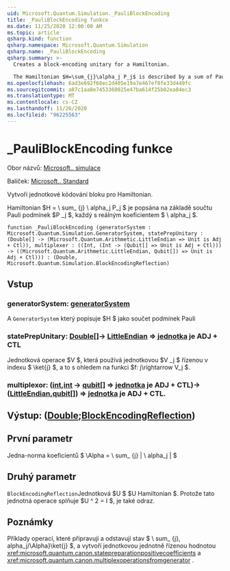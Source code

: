 ```yaml
---
uid: Microsoft.Quantum.Simulation._PauliBlockEncoding
title: _PauliBlockEncoding funkce
ms.date: 11/25/2020 12:00:00 AM
ms.topic: article
qsharp.kind: function
qsharp.namespace: Microsoft.Quantum.Simulation
qsharp.name: _PauliBlockEncoding
qsharp.summary: >-
  Creates a block-encoding unitary for a Hamiltonian.

  The Hamiltonian $H=\sum_{j}\alpha_j P_j$ is described by a sum of Pauli terms $P_j$, each with real coefficient $\alpha_j$.
ms.openlocfilehash: 6ad3e692f68ec2d405e19a7e467ef8fe33d449fc
ms.sourcegitcommit: a87c1aa8e7453360025e47ba614f25b02ea84ec3
ms.translationtype: MT
ms.contentlocale: cs-CZ
ms.lasthandoff: 11/26/2020
ms.locfileid: "96225563"
---
```

# <a name="_pauliblockencoding-function"></a>_PauliBlockEncoding funkce

Obor názvů: [Microsoft.. simulace](xref:Microsoft.Quantum.Simulation)

Balíček: [Microsoft.. Standard](https://nuget.org/packages/Microsoft.Quantum.Standard)


Vytvoří jednotkové kódování bloku pro Hamiltonian.

Hamiltonian $H = \ sum_ {j} \ alpha_j P_j $ je popsána na základě součtu Pauli podmínek $P _j $, každý s reálným koeficientem $ \ alpha_j $.

```qsharp
function _PauliBlockEncoding (generatorSystem : Microsoft.Quantum.Simulation.GeneratorSystem, statePrepUnitary : (Double[] -> (Microsoft.Quantum.Arithmetic.LittleEndian => Unit is Adj + Ctl)), multiplexer : ((Int, (Int -> (Qubit[] => Unit is Adj + Ctl))) -> ((Microsoft.Quantum.Arithmetic.LittleEndian, Qubit[]) => Unit is Adj + Ctl))) : (Double, Microsoft.Quantum.Simulation.BlockEncodingReflection)
```


## <a name="input"></a>Vstup

### <a name="generatorsystem--generatorsystem"></a>generatorSystem: [generatorSystem](xref:Microsoft.Quantum.Simulation.GeneratorSystem)

A `GeneratorSystem` který popisuje $H $ jako součet podmínek Pauli


### <a name="stateprepunitary--double---littleendian--unit--is-adj--ctl"></a>statePrepUnitary: [Double](xref:microsoft.quantum.lang-ref.double)[]-> [LittleEndian](xref:Microsoft.Quantum.Arithmetic.LittleEndian) => [jednotka](xref:microsoft.quantum.lang-ref.unit)  je ADJ + CTL

Jednotková operace $V $, která používá jednotkovou $V _j $ řízenou v indexu $ \ket{j} $, a to s ohledem na funkci $f: j\rightarrow V_j $.


### <a name="multiplexer--intint---qubit--unit--is-adj--ctl---littleendianqubit--unit--is-adj--ctl"></a>multiplexor: ([int](xref:microsoft.quantum.lang-ref.int),[int](xref:microsoft.quantum.lang-ref.int) -> [qubit](xref:microsoft.quantum.lang-ref.qubit)[] => [jednotka](xref:microsoft.quantum.lang-ref.unit)  je ADJ + CTL)-> ([LittleEndian](xref:Microsoft.Quantum.Arithmetic.LittleEndian),[qubit](xref:microsoft.quantum.lang-ref.qubit)[]) => [jednotka](xref:microsoft.quantum.lang-ref.unit)  je ADJ + CTL.





## <a name="output--doubleblockencodingreflection"></a>Výstup: ([Double](xref:microsoft.quantum.lang-ref.double);[BlockEncodingReflection](xref:Microsoft.Quantum.Simulation.BlockEncodingReflection))

## <a name="first-parameter"></a>První parametr

Jedna-norma koeficientů $ \Alpha = \ sum_ {j} | \ alpha_j | $

## <a name="second-parameter"></a>Druhý parametr

`BlockEncodingReflection`Jednotková $U $ $U Hamiltonian $. Protože tato jednotná operace splňuje $U ^ 2 = I $, je také odraz.

## <a name="remarks"></a>Poznámky

Příklady operací, které připravují a odstavují stav $ \ sum_ {j}, alpha_j/\Alpha}\ket{j} $, a vytvoří jednotkovou jednotně řízenou hodnotou <xref:microsoft.quantum.canon.statepreparationpositivecoefficients> a <xref:microsoft.quantum.canon.multiplexoperationsfromgenerator> .